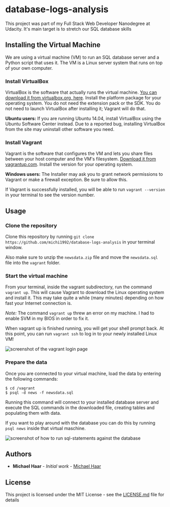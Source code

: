 # database-logs-analysis
This project was part of my Full Stack Web Developer Nanodegree at Udacity. It's main target is to stretch our SQL database skills

## Installing the Virtual Machine
We are using a virtual machine (VM) to run an SQL database server and a Python script that uses it. The VM is a Linux server system that runs on top of your own computer.

### Install VirtualBox
VirtualBox is the software that actually runs the virtual machine. [You can download it from virtualbox.org, here](https://www.virtualbox.org/wiki/Downloads). Install the platform package for your operating system. You do not need the extension pack or the SDK. You do not need to launch VirtualBox after installing it; Vagrant will do that.

**Ubuntu users:** If you are running Ubuntu 14.04, install VirtualBox using the Ubuntu Software Center instead. Due to a reported bug, installing VirtualBox from the site may uninstall other software you need.

### Install Vagrant
Vagrant is the software that configures the VM and lets you share files between your host computer and the VM's filesystem. [Download it from vagrantup.com](https://www.vagrantup.com/downloads.html). Install the version for your operating system.

**Windows users:** The Installer may ask you to grant network permissions to Vagrant or make a firewall exception. Be sure to allow this.

If Vagrant is successfully installed, you will be able to run `vagrant --version`
in your terminal to see the version number.

## Usage

### Clone the repository
Clone this repository by running ``git clone https://github.com/michi1992/database-logs-analysis`` in your terminal window. 

Also make sure to unzip the ``newsdata.zip`` file and move the ``newsdata.sql`` file into the ``vagrant`` folder.

### Start the virtual machine
From your terminal, inside the vagrant subdirectory, run the command `vagrant up`. This will cause Vagrant to download the Linux operating system and install it. This may take quite a while (many minutes) depending on how fast your Internet connection is.

*Note:* The command ``vagrant up`` threw an error on my machine. I had to enable SVM in my BIOS in order to fix it.

When vagrant up is finished running, you will get your shell prompt back. At this point, you can run `vagrant ssh` to log in to your newly installed Linux VM!

![screenshot of the vagrant login page](https://github.com/michi1992/database-logs-analysis/blob/master/images_for_readme/vagrant_loginscreen.png)

### Prepare the data
Once you are connected to your virtual machine, load the data by entering the following commands: 
```
$ cd /vagrant
$ psql -d news -f newsdata.sql
```
Running this command will connect to your installed database server and execute the SQL commands in the downloaded file, creating tables and populating them with data.

If you want to play around with the database you can do this by running ``psql news`` inside that virtual maschine.

![screenshot of how to run sql-statements against the database](https://github.com/michi1992/database-logs-analysis/blob/master/images_for_readme/run_sql_statements.png)


## Authors

* **Michael Haar** - *Initial work* - [Michael Haar](https://github.com/michi1992)


## License

This project is licensed under the MIT License - see the [LICENSE.md](https://github.com/michi1992/database-logs-analysis/blob/master/LICENSE) file for details
